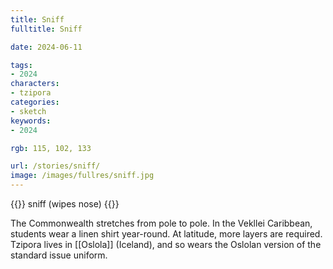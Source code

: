 ```yaml
---
title: Sniff
fulltitle: Sniff

date: 2024-06-11

tags:
- 2024
characters:
- tzipora
categories:
- sketch
keywords:
- 2024

rgb: 115, 102, 133

url: /stories/sniff/
image: /images/fullres/sniff.jpg
---
```

{{<note caption>}}
sniff (wipes nose)
{{</note>}}

The Commonwealth stretches from pole to pole. In the Vekllei Caribbean, students wear a linen shirt year-round. At latitude, more layers are required. Tzipora lives in [[Oslola]] (Iceland), and so wears the Oslolan version of the standard issue uniform.
